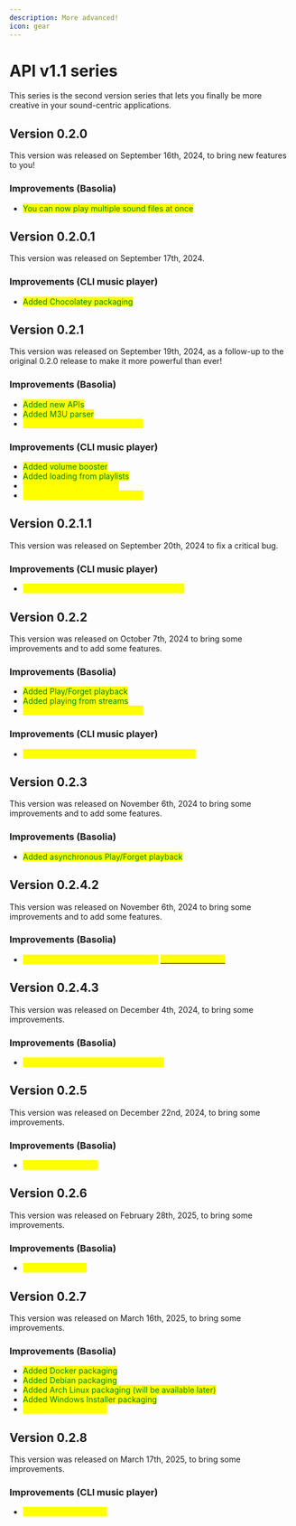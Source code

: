 ```yaml
---
description: More advanced!
icon: gear
---
```


# API v1.1 series

This series is the second version series that lets you finally be more creative in your sound-centric applications.

## Version 0.2.0

This version was released on September 16th, 2024, to bring new features to you!

### Improvements (Basolia)

* <mark style="color:green;">You can now play multiple sound files at once</mark>

## Version 0.2.0.1

This version was released on September 17th, 2024.

### Improvements (CLI music player)

* <mark style="color:green;">Added Chocolatey packaging</mark>

## Version 0.2.1

This version was released on September 19th, 2024, as a follow-up to the original 0.2.0 release to make it more powerful than ever!

### Improvements (Basolia)

* <mark style="color:green;">Added new APIs</mark>
* <mark style="color:green;">Added M3U parser</mark>
* <mark style="color:yellow;">General improvements and fixes</mark>

### Improvements (CLI music player)

* <mark style="color:green;">Added volume booster</mark>
* <mark style="color:green;">Added loading from playlists</mark>
* <mark style="color:yellow;">Improved the appearance</mark>
* <mark style="color:yellow;">General improvements and fixes</mark>

## Version 0.2.1.1

This version was released on September 20th, 2024 to fix a critical bug.

### Improvements (CLI music player)

* <mark style="color:yellow;">Fixed temporary file path for Linux systems</mark>

## Version 0.2.2

This version was released on October 7th, 2024 to bring some improvements and to add some features.

### Improvements (Basolia)

* <mark style="color:green;">Added Play/Forget playback</mark>
* <mark style="color:green;">Added playing from streams</mark>
* <mark style="color:yellow;">General improvements and fixes</mark>

### Improvements (CLI music player)

* <mark style="color:yellow;">Improved appearance when using disco mode</mark>

## Version 0.2.3

This version was released on November 6th, 2024 to bring some improvements and to add some features.

### Improvements (Basolia)

* <mark style="color:green;">Added asynchronous Play/Forget playback</mark>

## Version 0.2.4.2

This version was released on November 6th, 2024 to bring some improvements and to add some features.

### Improvements (Basolia)

* <mark style="color:yellow;">Updated MPG123 to 1.32.9 that fixes</mark> [<mark style="color:yellow;">CVE-2024-10573</mark>](https://nvd.nist.gov/vuln/detail/CVE-2024-10573)

## Version 0.2.4.3

This version was released on December 4th, 2024, to bring some improvements.

### Improvements (Basolia)

* <mark style="color:yellow;">Refactored library loading mechanism</mark>

## Version 0.2.5

This version was released on December 22nd, 2024, to bring some improvements.

### Improvements (Basolia)

* <mark style="color:yellow;">Updated SpecProbe</mark>

## Version 0.2.6

This version was released on February 28th, 2025, to bring some improvements.

### Improvements (Basolia)

* <mark style="color:yellow;">Updated libraries</mark>

## Version 0.2.7

This version was released on March 16th, 2025, to bring some improvements.

### Improvements (Basolia)

* <mark style="color:green;">Added Docker packaging</mark>
* <mark style="color:green;">Added Debian packaging</mark>
* <mark style="color:green;">Added Arch Linux packaging (will be available later)</mark>
* <mark style="color:green;">Added Windows Installer packaging</mark>
* <mark style="color:yellow;">General improvements</mark>

## Version 0.2.8

This version was released on March 17th, 2025, to bring some improvements.

### Improvements (CLI music player)

* <mark style="color:yellow;">General improvements</mark>
